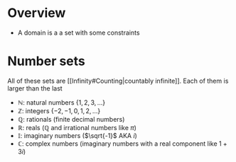 # Overview
- A domain is a a set with some constraints

# Number sets
All of these sets are [[Infinity#Counting|countably infinite]]. Each of them is larger than the last
- $\mathbb{N}$:  natural numbers $\{1, 2, 3, ...\}$
- $\mathbb{Z}$: integers $\{-2, -1, 0, 1, 2, ...\}$
- $\mathbb{Q}$: rationals (finite decimal numbers)
- $\mathbb{R}$: reals ($\mathbb{Q}$ and irrational numbers like $\pi$)
- $\mathbb{I}$: imaginary numbers ($\sqrt{-1}$ AKA $i$)
- $\mathbb{C}$: complex numbers (imaginary numbers with a real component like $1+3i$)